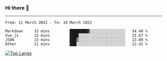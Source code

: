 ### Hi there 👋
---
<!--START_SECTION:waka-->

```text
From: 11 March 2022 - To: 18 March 2022

Markdown     32 mins         ████████▓░░░░░░░░░░░░░░░░   34.40 %
Vue.js       15 mins         ████░░░░░░░░░░░░░░░░░░░░░   15.87 %
JSON         13 mins         ███▒░░░░░░░░░░░░░░░░░░░░░   13.80 %
Other        11 mins         ███░░░░░░░░░░░░░░░░░░░░░░   12.41 %
```

<!--END_SECTION:waka-->

[![Top Langs](https://github-readme-stats.vercel.app/api/top-langs/?username=HyunAh-iia&layout=compact)](https://github.com/anuraghazra/github-readme-stats)
<!--
**HyunAh-iia/HyunAh-iia** is a ✨ _special_ ✨ repository because its `README.md` (this file) appears on your GitHub profile.

Here are some ideas to get you started:

- 🔭 I’m currently working on ...
- 🌱 I’m currently learning ...
- 👯 I’m looking to collaborate on ...
- 🤔 I’m looking for help with ...
- 💬 Ask me about ...
- 📫 How to reach me: ...
- 😄 Pronouns: ...
- ⚡ Fun fact: ...
-->
